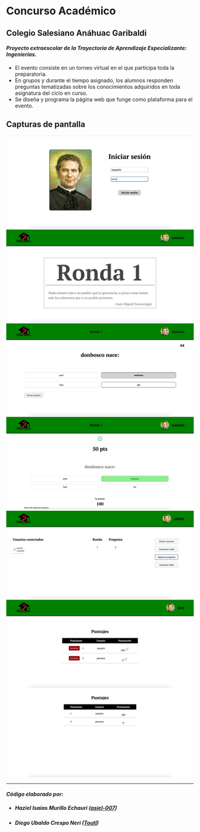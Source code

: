 Concurso Académico
==================

Colegio Salesiano Anáhuac Garibaldi
-----------------------------------

#### *Proyecto extraescolar de la Trayectoria de Aprendizaje Especializante: Ingenierías.*

- El evento consiste en un torneo virtual en el que participa toda la preparatoria.
- En grupos y durante el tiempo asignado, los alumnos responden preguntas tematizadas sobre los conocimientos adquiridos en toda asignatura del ciclo en curso.
- Se diseña y programa la página web que funge como plataforma para el evento.

Capturas de pantalla
--------------------
![Inicio Sesion](https://raw.githubusercontent.com/Toutl/Concurso-Academico-2024/main/img/InicioSesión.jpeg)
![Ronda](https://raw.githubusercontent.com/Toutl/Concurso-Academico-2024/main/img/Ronda.jpeg)
![Pregunta](https://raw.githubusercontent.com/Toutl/Concurso-Academico-2024/main/img/Pregunta1.jpeg)
![Respuesta](https://raw.githubusercontent.com/Toutl/Concurso-Academico-2024/main/img/Pregunta2.jpeg)
![Admin](https://raw.githubusercontent.com/Toutl/Concurso-Academico-2024/main/img/Admin.jpeg)
![Juez](https://raw.githubusercontent.com/Toutl/Concurso-Academico-2024/main/img/Juez.jpeg)
![Tabla](https://raw.githubusercontent.com/Toutl/Concurso-Academico-2024/main/img/Tabla.jpeg)

-----------------------
#### *Código elaborado por:* 
- ##### *Haziel Isaías Murillo Echauri ([asiel-007](https://github.com/asiel-007))* 
- ##### *Diego Ubaldo Crespo Neri ([Toutl](https://github.com/Toutl))*
